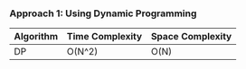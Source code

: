 ### Approach 1: Using Dynamic Programming

| Algorithm              | Time Complexity          | Space Complexity  |
|----------------------- | ------------------------ | ----------------- |
| DP                     | O(N^2)                   | O(N)              |

